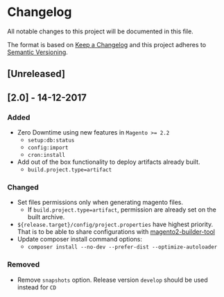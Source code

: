 # Changelog
All notable changes to this project will be documented in this file.

The format is based on [Keep a Changelog](http://keepachangelog.com/en/1.0.0/)
and this project adheres to [Semantic Versioning](http://semver.org/spec/v2.0.0.html).

## [Unreleased]

## [2.0] - 14-12-2017
### Added
- Zero Downtime using new features in `Magento >= 2.2`
	- `setup:db:status`
	- `config:import`
	- `cron:install` 
- Add out of the box functionality to deploy artifacts already built.
	- `build.project.type=artifact`

### Changed
- Set files permissions only when generating magento files. 
	- If `build.project.type=artifact`, permission are already set on the built archive.
- `${release.target}/config/project.properties` have highest priority. That is to be able to share configurations with [magento2-builder-tool](https://github.com/staempfli/magento2-builder-tool)
- Update composer install command options:
	- `composer install --no-dev --prefer-dist --optimize-autoloader`


### Removed
- Remove `snapshots` option. Release version `develop` should be used instead for `CD`
